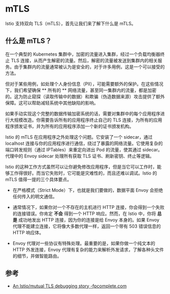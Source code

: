 # mTLS

Istio 支持双向 TLS（mTLS），首先让我们来了解下什么是 mTLS。

## 什么是 mTLS？

在一个典型的 Kubernetes 集群中，加密的流量进入集群，经过一个负载均衡器终止 TLS 连接，从而产生解密的流量。然后，解密的流量被发送到集群内的相关服务。由于集群内的流量通常被认为是安全的，对于许多用例，这是一个可以接受的方法。

但对于某些用例，如处理个人身份信息（PII），可能需要额外的保护。在这些情况下，我们希望确保 ** 所有的 ** 网络流量，甚至同一集群内的流量，都是加密的。这为防止窥探（读取传输中的数据）和欺骗（伪造数据来源）攻击提供了额外保障。这可以帮助减轻系统中其他缺陷的影响。

如果手动实现这个完整的数据传输加密系统的话，需要对集群中的每个应用程序进行大规模改造。你需要告诉所有的应用程序终止自己的 TLS 连接，为所有的应用程序颁发证书，并为所有的应用程序添加一个新的证书颁发机构。

Istio 的 mTLS 在应用程序之外处理这个问题。它安装了一个 sidecar，通过 localhost 连接与你的应用程序进行通信，绕过了暴露的网络流量。它使用复杂的端口转发规则（通过 IPTables）来重定向进出 Pod 的流量，使其通过 sidecar。代理中的 Envoy sidecar 处理所有获取 TLS 证书、刷新密钥、终止等逻辑。

Istio 的这种工作方式虽然可以让你避免修改应用程序，但是当它可以工作时，能够工作得很好。而当它失败时，它可能是灾难性的，而且还难以调试。Istio 的 mTLS 值得一提的三个具体要点。

- 在严格模式（Strict Mode）下，也就是我们要做的，数据平面 Envoy 会拒绝任何传入的明文通信。

- 通常情况下，如果你对一个不存在的主机进行 HTTP 连接，你会得到一个失败的连接错误。你肯定 **不会** 得到一个 HTTP 响应。然而，在 Istio 中，你将 **总是** 成功地发出 HTTP 连接，因为你的连接是给 Envoy 本身的。如果 Envoy 代理不能建立连接，它将像大多数代理一样，返回一个带有 503 错误信息的 HTTP 响应体。
- Envoy 代理对一些协议有特殊处理。最重要的是，如果你做一个纯文本的 HTTP 外发连接，Envoy 代理有复杂的能力来解析外发请求，了解各种头文件的细节，并做智能路由。

## 参考

- [An Istio/mutual TLS debugging story -fpcomplete.com](https://fpcomplete.com/blog/istio-mtls-debugging-story/)